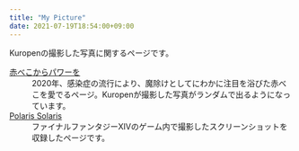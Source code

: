 ```yaml
---
title: "My Picture"
date: 2021-07-19T18:54:00+09:00
---
```

Kuropenの撮影した写真に関するページです。

<dl>
<dt>
<a href="https://akabe.co/" target="_blank" rel="noopener">赤べこからパワーを</a>
</dt>
<dd>2020年、感染症の流行により、魔除けとしてにわかに注目を浴びた赤べこを愛でるページ。Kuropenが撮影した写真がランダムで出るようになっています。</dd>
<dt>
<a href="https://xiv.kuropen.org/polaris/">Polaris Solaris</a>
</dt>
<dd>ファイナルファンタジーXIVのゲーム内で撮影したスクリーンショットを収録したページです。</dd>
</dl>
